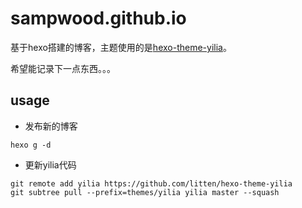 # sampwood.github.io
基于hexo搭建的博客，主题使用的是[hexo-theme-yilia](https://github.com/litten/hexo-theme-yilia)。

希望能记录下一点东西。。。


## usage
- 发布新的博客
```hexo new "new post"
hexo g -d
```

- 更新yilia代码
```
git remote add yilia https://github.com/litten/hexo-theme-yilia
git subtree pull --prefix=themes/yilia yilia master --squash
```
